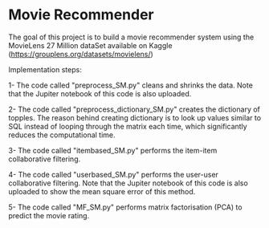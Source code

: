 # Movie Recommender 

The goal of this project is to build a movie recommender system using the MovieLens 27 Million dataSet available on Kaggle (https://grouplens.org/datasets/movielens/) 

Implementation steps:

1- The code called "preprocess_SM.py" cleans and shrinks the data. Note that the Jupiter notebook of this code is also uploaded.

2- The code called "preprocess_dictionary_SM.py" creates the dictionary of topples. The reason behind creating dictionary is to look up values similar to SQL instead of looping through the matrix each time,  which significantly reduces the computational time.

3- The code called "itembased_SM.py" performs the item-item collaborative filtering.

4- The code called "userbased_SM.py" performs the user-user collaborative filtering. Note that the Jupiter notebook of this code is also uploaded to show the mean square error of this method.

5- The code called "MF_SM.py" performs matrix factorisation (PCA) to predict the movie rating.
